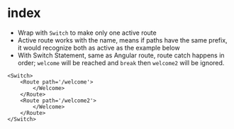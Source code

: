 # index

- Wrap with `Switch` to make only one active route
- Active route works with the name, means if paths have the same prefix, it would recognize both as active as the example below
- With Switch Statement, same as Angular route, route catch happens in order; `welcome` will be reached and `break` then `welcome2` will be ignored.

```
<Switch>
    <Route path='/welcome'>
        </Welcome>
    </Route>
    <Route path='/welcome2'>
        </Welcome>
    </Route>
</Switch>


```
